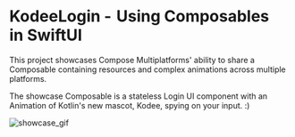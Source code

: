 # KodeeLogin -  Using Composables in SwiftUI

This project showcases Compose Multiplatforms' ability to share a Composable containing resources and complex animations across multiple platforms.

The showcase Composable is a stateless Login UI component with an Animation of Kotlin's new mascot, Kodee, spying on your input. :)

![showcase_gif](https://github.com/cgaisl/KodeeLogin/assets/59774614/467b0fed-1aad-449a-9e58-9699770444a3)
